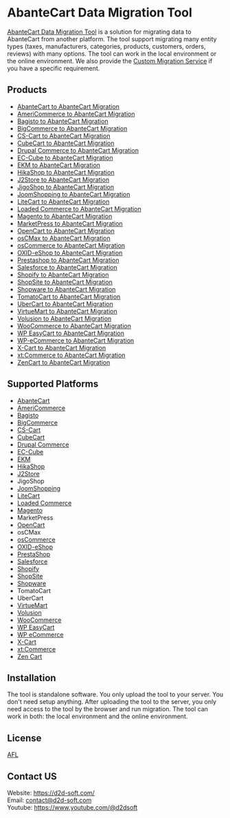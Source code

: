 
# AbanteCart Data Migration Tool
[AbanteCart Data Migration Tool](https://d2d-soft.com/49-abantecart-migration) is a solution for migrating data to AbanteCart from another platform. The tool support migrating many entity types (taxes, manufacturers, categories, products, customers, orders, reviews) with many options. The tool can work in the local environment or the online environment. We also provide the [Custom Migration Service](http://d2d-soft.com/migration-services/296-data-migration-customization.html) if you have a specific requirement. 

## Products
- [AbanteCart to AbanteCart Migration](https://d2d-soft.com/abantecart-migration/1144-10882-abantecart-to-abantecart-migration-tool.html#/72-entities-1000)
- [AmeriCommerce to AbanteCart Migration](https://d2d-soft.com/abantecart-migration/1145-10883-americommerce-to-abantecart-migration-tool.html#/72-entities-1000)
- [Bagisto to AbanteCart Migration](https://d2d-soft.com/abantecart-migration/1146-10884-bagisto-to-abantecart-migration-tool.html#/72-entities-1000)
- [BigCommerce to AbanteCart Migration](https://d2d-soft.com/abantecart-migration/1147-10885-bigcommerce-to-abantecart-migration-tool.html#/72-entities-1000)
- [CS-Cart to AbanteCart Migration](https://d2d-soft.com/abantecart-migration/1148-10886-cs-cart-to-abantecart-migration-tool.html#/72-entities-1000)
- [CubeCart to AbanteCart Migration](https://d2d-soft.com/abantecart-migration/1149-10887-cubecart-to-abantecart-migration-tool.html#/72-entities-1000)
- [Drupal Commerce to AbanteCart Migration](https://d2d-soft.com/abantecart-migration/1150-drupal-commerce-to-abantecart-migration-service.html)
- [EC-Cube to AbanteCart Migration](https://d2d-soft.com/abantecart-migration/1151-10888-ec-cube-to-abantecart-migration-tool.html#/72-entities-1000)
- [EKM to AbanteCart Migration](https://d2d-soft.com/abantecart-migration/1152-10889-ekm-to-abantecart-migration-tool.html#/72-entities-1000)
- [HikaShop to AbanteCart Migration](https://d2d-soft.com/abantecart-migration/1153-10890-hikashop-to-abantecart-migration-tool.html#/72-entities-1000)
- [J2Store to AbanteCart Migration](https://d2d-soft.com/abantecart-migration/1154-10891-j2store-to-abantecart-migration-tool.html#/72-entities-1000)
- [JigoShop to AbanteCart Migration](https://d2d-soft.com/abantecart-migration/1155-10892-jigoshop-to-abantecart-migration-tool.html#/72-entities-1000)
- [JoomShopping to AbanteCart Migration](https://d2d-soft.com/abantecart-migration/1156-10893-joomshopping-to-abantecart-migration-tool.html#/72-entities-1000)
- [LiteCart to AbanteCart Migration](https://d2d-soft.com/abantecart-migration/1157-10894-litecart-to-abantecart-migration-tool.html#/72-entities-1000)
- [Loaded Commerce to AbanteCart Migration](https://d2d-soft.com/abantecart-migration/1158-10895-loaded-to-abantecart-migration-tool.html#/72-entities-1000)
- [Magento to AbanteCart Migration](https://d2d-soft.com/abantecart-migration/1159-10896-magento-to-abantecart-migration-tool.html#/72-entities-1000)
- [MarketPress to AbanteCart Migration](https://d2d-soft.com/abantecart-migration/1160-10897-marketpress-to-abantecart-migration-tool.html#/72-entities-1000)
- [OpenCart to AbanteCart Migration](https://d2d-soft.com/abantecart-migration/1161-10898-opencart-to-abantecart-migration-tool.html#/72-entities-1000)
- [osCMax to AbanteCart Migration](https://d2d-soft.com/abantecart-migration/1179-11534-oscmax-to-abantecart-migration-tool.html#/72-entities-1000)
- [osCommerce to AbanteCart Migration](https://d2d-soft.com/abantecart-migration/1162-10899-oscommerce-to-abantecart-migration-tool.html#/72-entities-1000)
- [OXID-eShop to AbanteCart Migration](https://d2d-soft.com/abantecart-migration/1163-10900-oxid-eshop-to-abantecart-migration-tool.html#/72-entities-1000)
- [Prestashop to AbanteCart Migration](https://d2d-soft.com/abantecart-migration/1164-10901-prestashop-to-abantecart-migration-tool.html#/72-entities-1000)
- [Salesforce to AbanteCart Migration](https://d2d-soft.com/abantecart-migration/1165-10902-salesforce-to-abantecart-migration-tool.html#/72-entities-1000)
- [Shopify to AbanteCart Migration](https://d2d-soft.com/abantecart-migration/1166-10903-shopify-to-abantecart-migration-tool.html#/72-entities-1000)
- [ShopSite to AbanteCart Migration](https://d2d-soft.com/abantecart-migration/1167-10904-shopsite-to-abantecart-migration-tool.html#/72-entities-1000)
- [Shopware to AbanteCart Migration](https://d2d-soft.com/abantecart-migration/1168-10905-shopware-to-abantecart-migration-tool.html#/72-entities-1000)
- [TomatoCart to AbanteCart Migration](https://d2d-soft.com/abantecart-migration/1211-11875-tomatocart-to-abantecart-migration-tool.html#/72-entities-1000)
- [UberCart to AbanteCart Migration](https://d2d-soft.com/abantecart-migration/1243-12216-ubercart-to-abantecart-migration-tool.html#/72-entities-1000)
- [VirtueMart to AbanteCart Migration](https://d2d-soft.com/abantecart-migration/1169-10906-virtuemart-to-abantecart-migration-tool.html#/72-entities-1000)
- [Volusion to AbanteCart Migration](https://d2d-soft.com/abantecart-migration/1170-10907-volusion-to-abantecart-migration-tool.html#/72-entities-1000)
- [WooCommerce to AbanteCart Migration](https://d2d-soft.com/abantecart-migration/1171-10908-woocommerce-to-abantecart-migration-tool.html#/72-entities-1000)
- [WP EasyCart to AbanteCart Migration](https://d2d-soft.com/abantecart-migration/1172-10909-wp-easycart-to-abantecart-migration-tool.html#/72-entities-1000)
- [WP-eCommerce to AbanteCart Migration](https://d2d-soft.com/abantecart-migration/1173-10910-wp-ecommerce-to-abantecart-migration-tool.html#/72-entities-1000)
- [X-Cart to AbanteCart Migration](https://d2d-soft.com/abantecart-migration/1174-10911-x-cart-to-abantecart-migration-tool.html#/72-entities-1000)
- [xt:Commerce to AbanteCart Migration](https://d2d-soft.com/abantecart-migration/1175-10912-xtcommerce-to-abantecart-migration-tool.html#/72-entities-1000)
- [ZenCart to AbanteCart Migration](https://d2d-soft.com/abantecart-migration/1176-10913-zencart-to-abantecart-migration-tool.html#/72-entities-1000)

## Supported Platforms
- [AbanteCart](https://www.abantecart.com/)
- [AmeriCommerce](https://www.americommerce.com/)
- [Bagisto](https://bagisto.com/)
- [BigCommerce](https://www.bigcommerce.com/)
- [CS-Cart](https://www.cs-cart.com/)
- [CubeCart](https://www.cubecart.com/)
- [Drupal Commerce](https://drupalcommerce.org/)
- [EC-Cube](https://www.ec-cube.net/)
- [EKM](https://www.ekm.com/)
- [HikaShop](https://www.hikashop.com/)
- [J2Store](https://www.j2store.org/)
- JigoShop
- [JoomShopping](https://extensions.joomla.org/extension/joomshopping/)
- [LiteCart](https://www.litecart.net/)
- [Loaded Commerce](https://loadedcommerce.com/)
- [Magento](https://magento.com/)
- MarketPress
- [OpenCart](https://www.opencart.com/)
- osCMax
- [osCommerce](https://www.oscommerce.com/)
- [OXID-eShop](https://www.oxid-esales.com)
- [PrestaShop](https://www.prestashop.com)
- [Salesforce](https://www.salesforce.com/)
- [Shopify](https://www.shopify.com/)
- [ShopSite](https://www.shopsite.com/)
- [Shopware](https://www.shopware.com/)
- TomatoCart
- UberCart
- [VirtueMart](https://virtuemart.net/)
- [Volusion](https://volusion.com/)
- [WooCommerce](https://woocommerce.com/)
- [WP EasyCart](https://www.wpeasycart.com/)
- [WP eCommerce](https://wpecommerce.org/)
- [X-Cart](https://www.x-cart.com/)
- [xt:Commerce](https://www.xt-commerce.com/)
- [Zen Cart](https://www.zen-cart.com/)

## Installation
The tool is standalone software. You only upload the tool to your server. You don't need setup anything. After uploading the tool to the server, you only need access to the tool by the browser and run migration. The tool can work in both: the local environment and the online environment.

## License

[AFL](http://d2d-soft.com/license/AFL.txt)

## Contact US
Website: https://d2d-soft.com/ \
Email: contact@d2d-soft.com \
Youtube: https://www.youtube.com/@d2dsoft 
